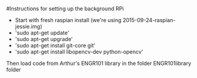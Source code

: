 #Instructions for setting up the background RPi

* Start with fresh raspian install (we're using 2015-09-24-raspian-jessie.img)
* 'sudo apt-get update'
* 'sudo apt-get upgrade'
* 'sudo apt-get install git-core git'
* 'sudo apt-get install libopencv-dev python-opencv'

Then load code from Arthur's ENGR101 library in the folder ENGR101library folder
